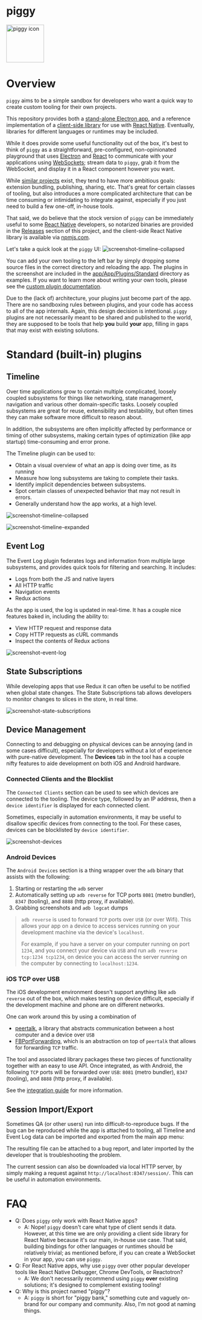 #  piggy

<img src="/app/public/icon.png" alt="piggy icon" width="100" height="100">

# Overview

`piggy` aims to be a simple sandbox for developers who want a quick way to create custom tooling for their own projects.

This repository provides both a [stand-alone Electron app](https://github.com/NerdWallet/piggy/tree/main/app/), and a reference implementation of a [client-side library](https://github.com/NerdWallet/piggy/tree/main/lib/react-native) for use with [React Native](https://reactnative.dev/). Eventually, libraries for different languages or runtimes may be included.

While it does provide some useful functionality out of the box, it's best to think of `piggy` as a straightforward, pre-configured, non-opinionated playground that uses [Electron](https://www.electronjs.org/) and [React](https://reactjs.org/) to communicate with your applications using [WebSockets](https://developer.mozilla.org/en-US/doc/Web/API/WebSockets_API); stream data to `piggy`, grab it from the WebSocket, and display it in a React component however you want.

While [similar projects](https://github.com/facebook/flipper) exist, they tend to have more ambitious goals: extension bundling, publishing, sharing, etc. That's great for certain classes of tooling, but also introduces a more complicated architecture that can be time consuming or intimidating to integrate against, especially if you just need to build a few one-off, in-house tools.

That said, we do believe that the stock version of `piggy` can be immediately useful to some [React Native]() developers, so notarized binaries are provided in the [Releases]() section of this project, and the client-side React Native library is available via [npmjs.com]().

Let's take a quick look at the `piggy` UI:
![screenshot-timeline-collapsed](/doc/images/screenshot-timeline-collapsed.png?raw=true 'Timeline with details and idle time collapsed.')

You can add your own tooling to the left bar by simply dropping some source files in the correct directory and reloading the app. The plugins in the screenshot are included in the [app/App/Plugins/Standard](https://github.com/NerdWallet/piggy/tree/main/app/src/App/Plugins/Standard) directory as examples. If you want to learn more about writing your own tools, please see the [custom plugin documentation](/doc/custom-plugins.md).

Due to the (lack of) architecture, your plugins just become part of the app. There are no sandboxing rules between plugins, and your code has access to all of the app internals. Again, this design decision is intentional. `piggy` plugins are not necessarily meant to be shared and published to the world, they are supposed to be tools that help **you** build **your** app, filling in gaps that may exist with existing solutions.

# Standard (built-in) plugins

## Timeline

Over time applications grow to contain multiple complicated, loosely coupled subsystems for things like networking, state management, navigation and various other domain-specific tasks. Loosely coupled subsystems are great for reuse, extensibility and testability, but often times they can make software more difficult to reason about.

In addition, the subsystems are often implicitly affected by performance or timing of other subsystems, making certain types of optimization (like app startup) time-consuming and error prone.

The Timeline plugin can be used to:

- Obtain a visual overview of what an app is doing over time, as its running
- Measure how long subsystems are taking to complete their tasks.
- Identify implicit dependencies between subsystems.
- Spot certain classes of unexpected behavior that may not result in errors.
- Generally understand how the app works, at a high level.

![screenshot-timeline-collapsed](/doc/images/screenshot-timeline-collapsed.png?raw=true 'Timeline with details and idle time collapsed.')

![screenshot-timeline-expanded](/doc/images/screenshot-timeline-expanded.png?raw=true 'Timeline with details visible.')

## Event Log

The Event Log plugin federates logs and information from multiple large subsystems, and provides quick tools for filtering and searching. It includes:

- Logs from both the JS and native layers
- All HTTP traffic
- Navigation events
- Redux actions

As the app is used, the log is updated in real-time. It has a couple nice features baked in, including the ability to:

- View HTTP request and response data
- Copy HTTP requests as cURL commands
- Inspect the contents of Redux actions

![screenshot-event-log](/doc/images/screenshot-event-log.png?raw=true 'Event Log with data inspection.')

## State Subscriptions

While developing apps that use Redux it can often be useful to be notified when global state changes. The State Subscriptions tab allows developers to monitor changes to slices in the store, in real time.

![screenshot-state-subscriptions](/doc/images/screenshot-state-subscriptions.png?raw=true 'Event Log with data inspection.')

## Device Management

Connecting to and debugging on physical devices can be annoying (and in some cases difficult), especially for developers without a lot of experience with pure-native development. The **Devices** tab in the tool has a couple nifty features to aide development on both iOS and Android hardware.

### Connected Clients and the Blocklist

The `Connected Clients` section can be used to see which devices are connected to the tooling. The device type, followed by an IP address, then a `device identifier` is displayed for each connected client.

Sometimes, especially in automation environments, it may be useful to disallow specific devices from connecting to the tool. For these cases, devices can be blocklisted by `device identifier`.

![screenshot-devices](/doc/images/screenshot-devices.png?raw=true 'Event Log with data inspection.')

### Android Devices

The `Android Devices` section is a thing wrapper over the `adb` binary that assists with the following:

1. Starting or restarting the `adb` server
2. Automatically setting up `adb reverse` for TCP ports `8081` (metro bundler), `8347` (tooling), and `8888` (http proxy, if available).
3. Grabbing screenshots and `adb logcat` dumps

> `adb reverse` is used to forward `TCP` ports over `USB` (or over Wifi). This allows your app on a device to access services running on your development machine via the device's `localhost`.
>
> For example, if you have a server on your computer running on port `1234`, and you connect your device via `USB` and run `adb reverse tcp:1234 tcp1234`, on device you can access the server running on the computer by connecting to `localhost:1234`.

### iOS TCP over USB

The iOS development environment doesn't support anything like `adb reverse` out of the box, which makes testing on device difficult, especially if the development machine and phone are on different networks.

One can work around this by using a combination of

- [peertalk](https://github.com/rsms/peertalk), a library that abstracts communication between a host computer and a device over `USB`
- [FBPortForwarding](https://github.com/facebook/react-native/tree/0.30-stable/Tools/FBPortForwarding), which is an abstraction on top of `peertalk` that allows for forwarding `TCP` traffic.

The tool and associated library packages these two pieces of functionality together with an easy to use API. Once integrated, as with Android, the following `TCP` ports will be forwarded over `USB`: `8081` (metro bundler), `8347` (tooling), and `8888` (http proxy, if available).

See the [integration guide](#) for more information.

## Session Import/Export

Sometimes QA (or other users) run into difficult-to-reproduce bugs. If the bug can be reproduced while the app is attached to tooling, all Timeline and Event Log data can be imported and exported from the main app menu:

The resulting file can be attached to a bug report, and later imported by the developer that is troubleshooting the problem.

The current session can also be downloaded via local HTTP server, by simply making a request against `http://localhost:8347/session/`. This can be useful in automation environments.

# FAQ

* Q: Does `piggy` only work with React Native apps?
    * A: Nope! `piggy` doesn't care what type of client sends it data. However, at this time we are only providing a client side library for React Native because it's our main, in-house use case. That said, building bindings for other languages or runtimes should be relatively trivial; as mentioned before, if you can create a WebSocket in your app, you can use `piggy`.
* Q: For React Native apps, why use `piggy` over other popular developer tools like React Native Debugger, Chrome DevTools, or Reactotron?
    * A: We don't necessarily recommend using `piggy` **over** existing solutions; it's designed to complement existing tooling!
* Q: Why is this project named "piggy"?
    * A: `piggy` is short for "piggy bank," something cute and vaguely on-brand for our company and community. Also, I'm not good at naming things.

